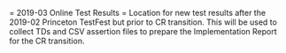 = 2019-03 Online Test Results =
Location for new test results after the 2019-02 Princeton TestFest but
prior to CR transition.  This will be used to collect TDs and CSV assertion
files to prepare the Implementation Report for the CR transition.
